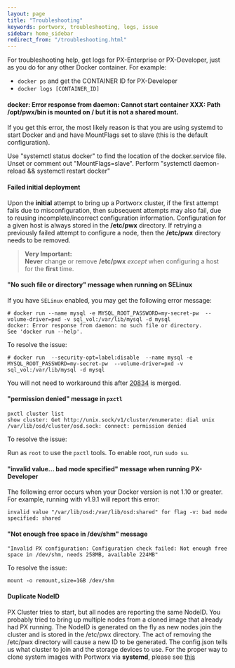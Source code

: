 ```yaml
---
layout: page
title: "Troubleshooting"
keywords: portworx, troubleshooting, logs, issue
sidebar: home_sidebar
redirect_from: "/troubleshooting.html"
---
```

For troubleshooting help, get logs for PX-Enterprise or PX-Developer, just as you do for any other Docker container. For example:

* `docker ps` and get the CONTAINER ID for PX-Developer
* `docker logs [CONTAINER_ID]`

#### docker: Error response from daemon: Cannot start container XXX: Path /opt/pwx/bin is mounted on / but it is not a shared mount.

If you get this error, the most likely reason is that you are using systemd to start Docker and and have MountFlags set to slave (this is the default configuration).

Use "systemctl status docker" to find the location of the docker.service file.
Unset or comment out "MountFlags=slave".
Perform "systemctl daemon-reload && systemctl restart docker"

#### Failed initial deployment

Upon the **initial** attempt to bring up a Portworx cluster, if the first attempt fails due to misconfiguration,
then subsequent attempts may also fail, due to reusing incomplete/incorrect configuration information.
Configuration for a given host is always stored in the **/etc/pwx** directory.
If retrying a previously failed attempt to configure a node, then the **/etc/pwx** directory needs to be removed.

>**Very Important:**<br/> **Never** change or remove **/etc/pwx** *except* when configuring a host for the **first** time.


#### "No such file or directory" message when running on SELinux

 If you have `SELinux` enabled, you may get the following error message:
 
 ```
 # docker run --name mysql -e MYSQL_ROOT_PASSWORD=my-secret-pw  --volume-driver=pxd -v sql_vol:/var/lib/mysql -d mysql
 docker: Error response from daemon: no such file or directory.
 See 'docker run --help'.
 ```
To resolve the issue:

 ```
 # docker run  --security-opt=label:disable  --name mysql -e MYSQL_ROOT_PASSWORD=my-secret-pw  --volume-driver=pxd -v  sql_vol:/var/lib/mysql -d mysql
 ```

 You will not need to workaround this after [20834](https://github.com/docker/docker/pull/20834) is merged.

#### "permission denied" message in `pxctl`

 ```
 pxctl cluster list
 show cluster: Get http://unix.sock/v1/cluster/enumerate: dial unix /var/lib/osd/cluster/osd.sock: connect: permission denied
  ```
 To resolve the issue:

 Run as `root` to use the `pxctl` tools. To enable root, run `sudo su`.

#### "invalid value... bad mode specified" message when running PX-Developer

 The following error occurs when your Docker version is not 1.10 or greater. For example, running with v1.9.1 will report this error:

  ```
 invalid value "/var/lib/osd:/var/lib/osd:shared" for flag -v: bad mode specified: shared
  ```

#### "Not enough free space in /dev/shm" message

  ```
"Invalid PX configuration: Configuration check failed: Not enough free space in /dev/shm, needs 258MB, available 224MB"
```

  To resolve the issue:

  ```
mount -o remount,size=1GB /dev/shm
```

#### Duplicate NodeID
PX Cluster tries to start, but all nodes are reporting the same NodeID.
You probably tried to bring up multiple nodes from a cloned image that already had PX running.
The NodeID is generated on the fly as new nodes join the cluster and is stored in the /etc/pwx directory.
The act of removing the /etc/pwx directory will cause a new ID to be generated. The config.json tells us what cluster to join and the storage devices to use.   For the proper way to clone system images with Portworx via **systemd**, please see [this](/systemd.html)

